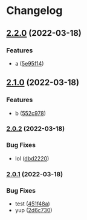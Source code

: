 # Changelog

## [2.2.0](https://www.github.com/jeremytchang/test-release-please-go/compare/go-v2.1.0...go-v2.2.0) (2022-03-18)


### Features

* a ([5e95f14](https://www.github.com/jeremytchang/test-release-please-go/commit/5e95f14c563186a2de53ea2e54134b62a81bef2b))

## [2.1.0](https://www.github.com/jeremytchang/test-release-please-go/compare/go-v2.0.2...go-v2.1.0) (2022-03-18)


### Features

* b ([552c978](https://www.github.com/jeremytchang/test-release-please-go/commit/552c978b2706761f5db281215a22030679c33012))

### [2.0.2](https://www.github.com/jeremytchang/test-release-please-go/compare/go-v2.0.1...go-v2.0.2) (2022-03-18)


### Bug Fixes

* lol ([dbd2220](https://www.github.com/jeremytchang/test-release-please-go/commit/dbd2220cc56e07c21f0f678058a60139d8ad4dc1))

### [2.0.1](https://www.github.com/jeremytchang/test-release-please-go/compare/go_sdk-v2.0.0...go_sdk-v2.0.1) (2022-03-18)


### Bug Fixes

* test ([451f48a](https://www.github.com/jeremytchang/test-release-please-go/commit/451f48ad427ab9e8ac55602596150ce0a2e4f13d))
* yup ([2d6c730](https://www.github.com/jeremytchang/test-release-please-go/commit/2d6c7306feaf26763f4fdcf0bba88c5d0576716d))
